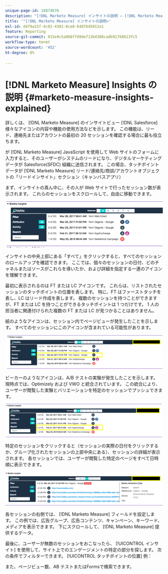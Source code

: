 ```yaml
---
unique-page-id: 18874676
description: "[!DNL Marketo Measure] インサイトの説明 — [!DNL Marketo Measure]"
title: '"[!DNL Marketo Measure] インサイトの説明»'
exl-id: d479a15f-4c92-4302-8ce8-6487645012e1
feature: Reporting
source-git-commit: 915e9c5a968ffd9de713b4308cadb91768613fc5
workflow-type: tm+mt
source-wordcount: '452'
ht-degree: 0%

---
```


# [!DNL Marketo Measure] Insights の説明 {#marketo-measure-insights-explained}

詳しくは、 [!DNL Marketo Measure] のインサイトビュー [!DNL Salesforce]様々なアイコンの内容や機能の使用方法などを示します。 この機能は、リード、連絡先またはアカウントの最初の 20 セッションを確認する場合に最も役立ちます。

が [!DNL Marketo Measure] JavaScript を使用して Web サイトのフォームに入力すると、そのユーザーがシステムのリードになり、デジタルマーケティングデータが Salesforce(SFDC) 組織に送信されます。 この場合、タッチポイントデータが [!DNL Marketo Measure] リード/連絡先/商談/アカウントオブジェクトの「リードインサイト」セクション（キャンバスアプリ）

まず、インサイトの真ん中に、その人が Web サイトで行ったセッション数が表示されます。 これらのセッションをスクロールして、自由に移動できます。

![](assets/1.png)

インサイトの中央上部にある「すべて」をクリックすると、すべてのセッションのロールアップを確認できます。 ここでは、個々のセッションの日付、どのチャネルまたはソースがこれらを導いたか、および詳細を指定する一連のアイコンを理解できます。

最初に表示されるのは FT または LC アイコンです。 これらは、リストされたセッションのタッチポイントの位置を表します。 特に、FT はファーストタッチを表し、LC はリード作成を表します。 複数のセッションを持つことができますが、FT または LC を持つことができるタッチポイントは 1 つだけです。 1 人の担当者に関連付けられた複数の FT または LC が見つかることはありません。

紙のようなアイコンは、セッション内でページビューが発生したことを示します。 すべてのセッションにこのアイコンが含まれている可能性があります。

![](assets/2.png)

ビーカーのようなアイコンは、A/B テストの実験が発生したことを示します。 現時点では、Optimizely および VWO と統合されています。 この統合により、ユーザーが閲覧した実験とバリエーションを特定のセッションでプッシュできます。

![](assets/3.png)

特定のセッションをクリックすると（セッションの実際の日付をクリックするか、グループ化されたセッションの上部中央にある）、セッションの詳細が表示されます。 各セッションでは、ユーザーが閲覧した特定のページをすべて日時順に表示できます。

![](assets/4.png)

各セッションの右側では、 [!DNL Marketo Measure] フィールドを設定します。 この例では、広告グループ、広告コンテンツ、キャンペーン、キーワード、メディアを表示できます。 下にスクロールして、 [!DNL Marketo Measure] 提供するデータ。

最後に、ユーザーが無数のセッションをおこなったら、 [!UICONTROL インサイト] を使用して、サイト上でのエンゲージメントの特定の部分を探します。 次の条件でフィルターできます。 [!UICONTROL タッチポイントの位置] 例：

また、ページビュー数、AB テストまたはFormsで検索できます。
